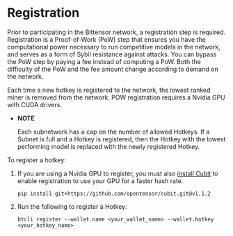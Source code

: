 # Registration

Prior to participating in the Bittensor network, a registration step is required. Registration is a Proof-of-Work (PoW) step that ensures you have the computational power necessary to run competitive models in the network, and serves as a form of Sybil resistance against attacks. You can bypass the PoW step by paying a fee instead of computing a PoW. Both the difficulty of the PoW and the fee amount change according to demand on the network. 

Each time a new hotkey is registered to the network, the lowest ranked miner is removed from the network. POW registration requires a Nvidia GPU with CUDA drivers. 

- **NOTE**
    
    Each subnetwork has a cap on the number of allowed Hotkeys. If a Subnet is full and a Hotkey is registered, then the Hotkey with the lowest performing model is replaced with the newly registered Hotkey. 
    

To register a hotkey:

  1. If you are using a Nvidia GPU to register, you must also [install Cubit](https://github.com/opentensor/cubit) to enable registration to use your GPU for a faster hash rate. 
        ```
        pip install git+https://github.com/opentensor/cubit.git@v1.1.2
        ```
  2. Run the following to register a Hotkey:
        ```    
        btcli register --wallet.name <your_wallet_name> --wallet.hotkey <your_hotkey_name>
        ```
    